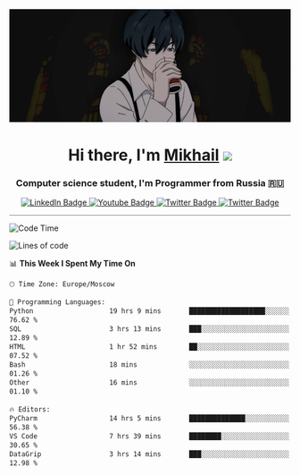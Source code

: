 <div>
  <div align="center">
    <img src="img/banner.jpg"/>
    <h1 align="center">Hi there, I'm <a href="https://github.com/Angeloffy" target="_blank">Mikhail</a> 
    <img src="https://github.com/blackcater/blackcater/raw/main/images/Hi.gif" height="32"/></h1>
  </div>

  <h3 align="center">Computer science student, I'm Programmer from Russia 🇷🇺</h3>
  <div id="badges" align="center">
    <a href="https://t.me/angeloffy">
      <img src="https://img.shields.io/badge/Telegram-2CA5E0?style=for-the-badge&logo=telegram&logoColor=white" alt="LinkedIn Badge"/>
    </a>
    <a href="https://www.youtube.com/channel/UCEL3-LeG0U1_2Ji9XXcPhkQ">
      <img src="https://img.shields.io/badge/YouTube-red?style=for-the-badge&logo=youtube&logoColor=white" alt="Youtube Badge"/>
    </a>
    <a href="mailto:angeloffy.work@gmail.com">
      <img src="https://img.shields.io/badge/Gmail-D14836?style=for-the-badge&logo=gmail&logoColor=white" alt="Twitter Badge"/>
    </a>
    <a href="https://discordapp.com/users/949624873649582121">
      <img src="https://img.shields.io/badge/Discord-7289DA?style=for-the-badge&logo=discord&logoColor=white" alt="Twitter Badge"/>
    </a>
</div>
 
 <hr style="height:1px; color:black; background-color:gray"> 
  
<!--START_SECTION:waka-->
![Code Time](http://img.shields.io/badge/Code%20Time-371%20hrs%202%20mins-blue)

![Lines of code](https://img.shields.io/badge/From%20Hello%20World%20I%27ve%20Written-70.5%20thousand%20lines%20of%20code-blue)

📊 **This Week I Spent My Time On** 

```text
🕑︎ Time Zone: Europe/Moscow

💬 Programming Languages: 
Python                   19 hrs 9 mins       ███████████████████░░░░░░   76.62 % 
SQL                      3 hrs 13 mins       ███░░░░░░░░░░░░░░░░░░░░░░   12.89 % 
HTML                     1 hr 52 mins        ██░░░░░░░░░░░░░░░░░░░░░░░   07.52 % 
Bash                     18 mins             ░░░░░░░░░░░░░░░░░░░░░░░░░   01.26 % 
Other                    16 mins             ░░░░░░░░░░░░░░░░░░░░░░░░░   01.10 % 

🔥 Editors: 
PyCharm                  14 hrs 5 mins       ██████████████░░░░░░░░░░░   56.38 % 
VS Code                  7 hrs 39 mins       ████████░░░░░░░░░░░░░░░░░   30.65 % 
DataGrip                 3 hrs 14 mins       ███░░░░░░░░░░░░░░░░░░░░░░   12.98 % 
```


<!--END_SECTION:waka-->
